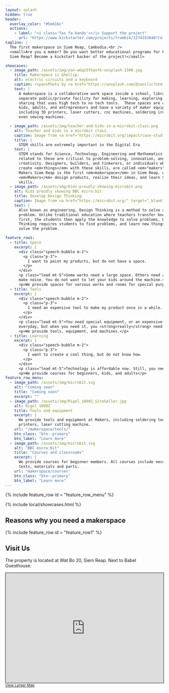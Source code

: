 ```yaml
---
layout: splash
hidden: true
header:
  overlay_color: "#5e616c"
  actions:
    - label: "<i class='fas fa-hands'></i> Support the project"
      url: "https://www.kickstarter.com/projects/trombik/1274353640?ref=4wrsfe&token=4bdafeb9"
tagline: |
  The first makerspace in Siem Reap, Cambodia.<br />
  <small>Are you a maker? Do you want better educational programs for kids in
  Siem Reap? Become a kickstart backer of the project!</small>

showcases:
  - image_path: /assets/img/zan-wGqz5YSqsfk-unsplash-1500.jpg
    title: Makerspace is &hellip;
    alt: electric circuits and a keyboard
    caption: <span>Photo by <a href="https://unsplash.com/@zanilic?utm_source=unsplash&amp;utm_medium=referral&amp;utm_content=creditCopyText" target="_blank">Zan</a> on <a href="https://unsplash.com/?utm_source=unsplash&amp;utm_medium=referral&amp;utm_content=creditCopyText" target="_blank">Unsplash</a></span>
    text: |
      A makerspace is a collaborative work space inside a school, library or
      separate public/private facility for making, learning, exploring and
      sharing that uses high tech to no tech tools.  These spaces are open to
      kids, adults, and entrepreneurs and have a variety of maker equipment
      including 3D printers, laser cutters, cnc machines, soldering irons and
      even sewing machines.

  - image_path: /assets/img/teacher-and-kids-in-a-microbit-class.png
    alt: Teacher and kids in a microbit class.
    caption: Image from <a href="https://microbit.org/impact/case-studies/21st-century-schools/" target="_blank">21st Century Schools</a> on <a href="https://microbit.org/" target="_blank" >microbit.org</a>
    title: |
      STEM skills are extremely important in the Digital Era
    text: |
      STEM stands for Science, Technology, Engineering and Mathematics. Skills
      related to these are critical to problem-solving, innovation, and
      creativity. Designers, builders, and tinkerers, or individuals who
      create <em>things</em> with these skills, are called <em>"makers"</em>.
      Makers Siem Reap is the first <em>makerspace</em> in Siem Reap, where
      <em>Makers</em> design products, realize their ideas, and learn STEM
      skills.
  - image_path: /assets/img/kids-proudly-showing-microbit.png
    alt: Kids proudly showing BBC micro:bit
    title: Develop Design Thinking
    caption: Image from <a href="https://microbit.org/" target="_blank" >microbit.org</a>
    text: |
      Also known as engineering, Design Thinking is a method to solve a
      problem. Unlike traditional education where teachers transfer knowledge
      first, the students then apply the knowledge to solve problems, Design
      Thinking requires students to find problems, and learn new things to
      solve the problem.

feature_row1:
  - title: Space
    excerpt: |
      <div class="speech-bubble m-2">
        <p class="p-3">
          I want to paint my products, but do not have a space.
        </p>
      </div>
      <p class="lead mt-5">Some works need a large space. Others need a good ventilation. Machines
      make noise. You do not want to let your kids around the machine.</p>
      <p>We provide spaces for various works and rooms for special purpose.</p>
  - title: Tools
    excerpt: |
      <div class="speech-bubble m-2">
        <p class="p-3">
          I need an expensive tool to make my product once in a while.
        </p>
      </div>
      <p class="lead mt-5">You need special equipment, or an expensive machine. You do not use it
      everyday, but when you need it, you <strong>really</strong> need it.</p>
      <p>We provide tools, equipment, and machines.</p>
  - title: Learning
    excerpt: |
      <div class="speech-bubble m-2">
        <p class="p-3">
          I want to create a cool thing, but do not know how.
        </p>
      </div>
      <p class="lead mt-5">Technology is affordable now. Still, you need to invest your time to learn it.</p>
      <p>We provide courses for beginners, kids, and adults</p>
feature_row_menu:
  - image_path: /assets/img/microbit.svg
    alt: "Coming soon"
    title: "Coming soon"
    excerpt: ""
  - image_path: /assets/img/Rigol_1000Z_SiteSeller.jpg
    alt: Rigol 1000Z
    title: Tools and equipment
    excerpt: |
      We provide tools and equipment at Makers, including soldering tools, 3D
      printers, laser cutting machine.
    url: "/makerspace/tools/"
    btn_class: "btn--primary"
    btn_label: "Learn more"
  - image_path: /assets/img/microbit.svg
    alt: "BBC micro:bit"
    title: "Courses and classrooms"
    excerpt: |
      We provide courses for beginner members. All courses include necessary
      texts, materials and parts.
    url: "makerspace/courses"
    btn_class: "btn--primary"
    btn_label: "Learn more"
---
```


{% include feature_row
    id = "feature_row_menu"
%}

{% include local/showcases.html %}

## Reasons why you need a makerspace

{% include feature_row
    id = "feature_row1"
%}

<div class="container">
  <div class="row">
    <div class="col">
      <h2>Visit Us</h2>
    </div>
  </div>
  <div class="row">
    <div class="col-sm-4">
      <p>The property is located at Wat Bo 20, Siem Reap. Next to Babel Guesthouse.</p>
    </div>
    <div class="col-sm-8">
      <iframe width="100%" height="350" frameborder="0" scrolling="no" marginheight="0" marginwidth="0" src="https://www.openstreetmap.org/export/embed.html?bbox=103.86054039001466%2C13.357663974686954%2C103.86401116847993%2C13.361995949512423&amp;layer=mapnik&amp;marker=13.359829971822904%2C103.8622784614563" style="border: 1px solid black"></iframe><br/><small><a href="https://www.openstreetmap.org/?mlat=13.35983&amp;mlon=103.86228#map=18/13.35983/103.86228&amp;layers=N">View Larger Map</a></small>
    </div>
  </div>
</div>
